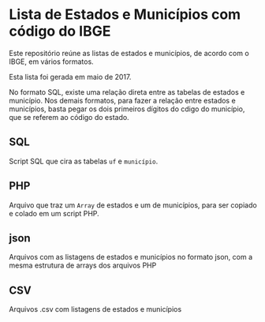 # Lista de Estados e Municípios com código do IBGE

Este repositório reúne as listas de estados e municípios, de acordo com o IBGE, em vários formatos.

Esta lista foi gerada em maio de 2017.

No formato SQL, existe uma relação direta entre as tabelas de estados e município. Nos demais formatos, para fazer a relação entre estados e municípios, basta pegar os dois primeiros dígitos do cdigo do município, que se referem ao código do estado.

## SQL

Script SQL que cira as tabelas `uf` e `município`.

## PHP

Arquivo que traz um `Array` de estados e um de municípios, para ser copiado e colado em um script PHP.

## json

Arquivos com as listagens de estados e municípios no formato json, com a mesma estrutura de arrays dos arquivos PHP

## CSV

Arquivos .csv com listagens de estados e municípios
